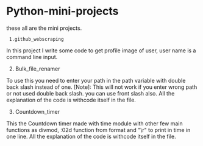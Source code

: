 # Python-mini-projects
these all are the mini projects.

     1.github_webscraping

In this project I write some code to get profile image of user,
user name is a command line input.

2. Bulk_file_renamer

To use this you need to enter your path in the path variable with double back slash instead of one.
[Note]: This will not work if you enter wrong path or not used double back slash. you can use front slash also.
All the explanation of the code is withcode itself in the file.

3. Countdown_timer 

This the Countdown timer made with time module with other few main functions as divmod, :02d function from format and "\r" to print in time in one line.
All the explanation of the code is withcode itself in the file.
